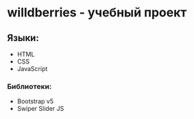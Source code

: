 # willdberries - учебный проект
## Языки:
- HTML
- CSS
- JavaScript
### Библиотеки:
- Bootstrap v5
- Swiper Slider JS
